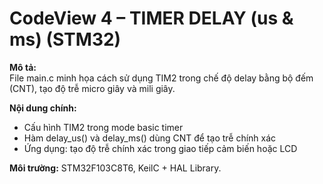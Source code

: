 # CodeView 4 – TIMER DELAY (us & ms) (STM32)
**Mô tả:**  
File main.c minh họa cách sử dụng TIM2 trong chế độ delay bằng bộ đếm (CNT), tạo độ trễ micro giây và mili giây.

**Nội dung chính:**  
- Cấu hình TIM2 trong mode basic timer  
- Hàm delay_us() và delay_ms() dùng CNT để tạo trễ chính xác  
- Ứng dụng: tạo độ trễ chính xác trong giao tiếp cảm biến hoặc LCD  

**Môi trường:** STM32F103C8T6, KeilC + HAL Library.
